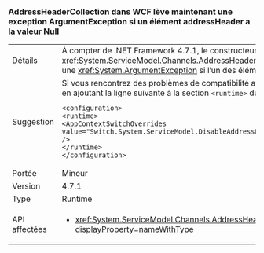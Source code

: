 ### <a name="wcf-addressheadercollection-now-throws-an-argumentexception-if-an-addressheader-element-is-null"></a>AddressHeaderCollection dans WCF lève maintenant une exception ArgumentException si un élément addressHeader a la valeur Null

|   |   |
|---|---|
|Détails|À compter de .NET Framework 4.7.1, le constructeur <xref:System.ServiceModel.Channels.AddressHeaderCollection.%23ctor(System.Collections.Generic.IEnumerable{System.ServiceModel.Channels.AddressHeader})> lève une <xref:System.ArgumentException> si l’un des éléments a la valeur <code>null</code>. Dans .NET Framework 4.7 et versions antérieures, aucune exception n’est levée.|
|Suggestion|Si vous rencontrez des problèmes de compatibilité avec cette modification dans .NET Framework 4.7.1 ou version ultérieure, vous pouvez choisir de ne pas y adhérer en ajoutant la ligne suivante à la section <code>&lt;runtime&gt;</code> du fichier app.config :<pre><code class="language-xml">&lt;configuration&gt;&#13;&#10;&lt;runtime&gt;&#13;&#10;&lt;AppContextSwitchOverrides value=&quot;Switch.System.ServiceModel.DisableAddressHeaderCollectionValidation=true&quot; /&gt;&#13;&#10;&lt;/runtime&gt;&#13;&#10;&lt;/configuration&gt;&#13;&#10;</code></pre>|
|Portée|Mineur|
|Version|4.7.1|
|Type|Runtime|
|API affectées|<ul><li><xref:System.ServiceModel.Channels.AddressHeaderCollection.%23ctor(System.Collections.Generic.IEnumerable{System.ServiceModel.Channels.AddressHeader})?displayProperty=nameWithType></li></ul>|

